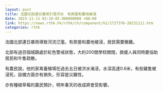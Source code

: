 ```yaml
---
layout: post
title: 法國北部連日暴雨引發洪水　有房屋和農地被浸
date: 2023-11-11 02:10:05.000000000 +08:00
link: https://news.rthk.hk/rthk/ch/component/k2/1727376-20231111.htm
categories: rthk
---
```


法國北部連日暴雨導致河流氾濫，有房屋和農地被浸，居民需要撤離。

北部有過百個城鎮處於紅色警戒狀態，大約200間學校關閉，救援人員同時要協助居民和牛隻疏散。

有農民說，他的家禽養殖場在過去五日被洪水淹浸，水深高達0.6米，有些雞隻被浸死，設備方面亦有損失，形容是災難性。

亦有種植草莓的農民預計，明年春天的收成將會受影響。

